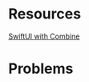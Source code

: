 # Resources

[SwiftUI with Combine](https://dev.to/kevinmaarek/getting-started-with-swiftui-and-combine-dd8)

# Problems

